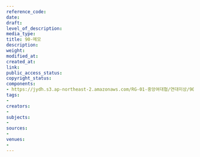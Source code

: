 ```yaml
---
reference_code: 
date: 
draft: 
level_of_description: 
media_type: 
title: 90-메모
description: 
weight: 
modified_at: 
created_at: 
link: 
public_access_status: 
copyright_status: 
components:
- https://jydh.s3.ap-northeast-2.amazonaws.com/RG-01-중앙여대협/연대미상/90-메모.pdf
tags:
- 
creators:
- 
subjects:
- 
sources:
- 
venues:
- 
---
```

